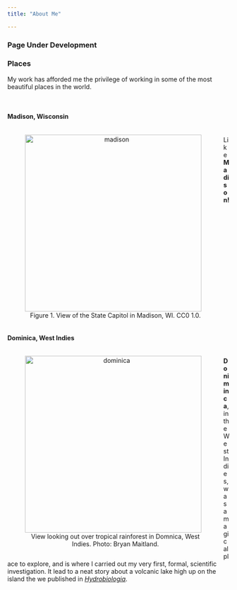 ```yaml
---
title: "About Me"

---
```


### **Page Under Development**


### Places

My work has afforded me the privilege of working in some of the most beautiful places in the world. 

<br>


#### Madison, Wisconsin

<figure style="float: left; text-align: center; display: table">
  <img src="madison.jpg" 
       alt="madison" 
       width="400"
       style="vertical-align: middle; padding: 0px 10px 0px 0px"/>
  <figcaption style="display: table-caption;caption-side: bottom;">
  Figure 1. View of the State Capitol in Madison, WI. CC0 1.0.
  </figcaption>
</figure>


<br>Like **Madison!**

<div style="clear: both;"></div> 

#### Dominica, West Indies

<figure style="float: left; text-align: center; display: table">
  <img src="https://flic.kr/p/iZxu4G" 
       alt="dominica" 
       width="400"
       style="vertical-align: middle; padding: 0px 10px 0px 0px"/>
  <figcaption style="display: table-caption;caption-side: bottom;">
  View looking out over tropical rainforest in Domnica, West Indies. Photo: Bryan Maitland.
  </figcaption>
</figure>


<br>**Doniminca**, in the West Indies, was a magical place to explore, and is where I carried out my very first, formal, scientific investigation. It lead to a neat story about a volcanic lake high up on the island the we published in [*Hydrobiologia*](https://link.springer.com/article/10.1007/s10750-019-04000-7).

<div style="clear: both;"></div> 

